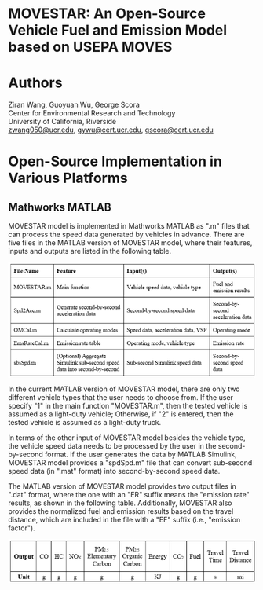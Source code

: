 MOVESTAR: An Open-Source Vehicle Fuel and Emission Model based on USEPA MOVES
============

Authors
============

  Ziran Wang, Guoyuan Wu, George Scora\
  Center for Environmental Research and Technology\
  University of California, Riverside\
  zwang050@ucr.edu, gywu@cert.ucr.edu, gscora@cert.ucr.edu
  

Open-Source Implementation in Various Platforms
===============================================

Mathworks MATLAB
----------------

MOVESTAR model is implemented in Mathworks MATLAB as ".m"
files that can process the speed data generated by vehicles in
advance. There are five files in the MATLAB version of MOVESTAR
model, where their features, inputs and outputs are listed in the 
following table.

<img src="images/Matlab.PNG" align="middle" width="700"/>

In the current MATLAB version of MOVESTAR model, there are only two
different vehicle types that the user needs to choose from. If the user
specify "1" in the main function "MOVESTAR.m", then the tested vehicle
is assumed as a light-duty vehicle; Otherwise, if "2" is entered, then
the tested vehicle is assumed as a light-duty truck.

In terms of the other input of MOVESTAR model besides the vehicle type,
the vehicle speed data needs to be processed by the user in the
second-by-second format. If the user generates the data by MATLAB
Simulink, MOVESTAR model provides a "spdSpd.m" file that can convert
sub-second speed data (in ".mat" format) into second-by-second speed
data.

The MATLAB version of MOVESTAR model provides two output files in ".dat"
format, where the one with an "ER" suffix means the "emission rate"
results, as shown in the following table. Additionally, MOVESTAR also provides the normalized
fuel and emission results based on the travel distance, which are
included in the file with a "EF" suffix (i.e., "emission factor").

<img src="images/Output.PNG" align="middle" width="700"/>
